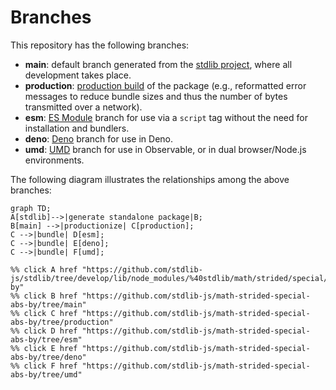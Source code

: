 <!--

@license Apache-2.0

Copyright (c) 2022 The Stdlib Authors.

Licensed under the Apache License, Version 2.0 (the "License");
you may not use this file except in compliance with the License.
You may obtain a copy of the License at

    http://www.apache.org/licenses/LICENSE-2.0

Unless required by applicable law or agreed to in writing, software
distributed under the License is distributed on an "AS IS" BASIS,
WITHOUT WARRANTIES OR CONDITIONS OF ANY KIND, either express or implied.
See the License for the specific language governing permissions and
limitations under the License.

-->

# Branches

This repository has the following branches:

-   **main**: default branch generated from the [stdlib project][stdlib-url], where all development takes place.
-   **production**: [production build][production-url] of the package (e.g., reformatted error messages to reduce bundle sizes and thus the number of bytes transmitted over a network).
-   **esm**: [ES Module][esm-url] branch for use via a `script` tag without the need for installation and bundlers.
-   **deno**: [Deno][deno-url] branch for use in Deno.
-   **umd**: [UMD][umd-url] branch for use in Observable, or in dual browser/Node.js environments.

The following diagram illustrates the relationships among the above branches:

```mermaid
graph TD;
A[stdlib]-->|generate standalone package|B;
B[main] -->|productionize| C[production];
C -->|bundle| D[esm];
C -->|bundle| E[deno];
C -->|bundle| F[umd];

%% click A href "https://github.com/stdlib-js/stdlib/tree/develop/lib/node_modules/%40stdlib/math/strided/special/abs-by"
%% click B href "https://github.com/stdlib-js/math-strided-special-abs-by/tree/main"
%% click C href "https://github.com/stdlib-js/math-strided-special-abs-by/tree/production"
%% click D href "https://github.com/stdlib-js/math-strided-special-abs-by/tree/esm"
%% click E href "https://github.com/stdlib-js/math-strided-special-abs-by/tree/deno"
%% click F href "https://github.com/stdlib-js/math-strided-special-abs-by/tree/umd"
```

[stdlib-url]: https://github.com/stdlib-js/stdlib/tree/develop/lib/node_modules/%40stdlib/math/strided/special/abs-by
[production-url]: https://github.com/stdlib-js/math-strided-special-abs-by/tree/production
[deno-url]: https://github.com/stdlib-js/math-strided-special-abs-by/tree/deno
[umd-url]: https://github.com/stdlib-js/math-strided-special-abs-by/tree/umd
[esm-url]: https://github.com/stdlib-js/math-strided-special-abs-by/tree/esm